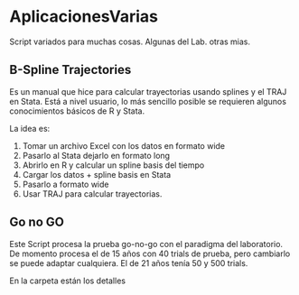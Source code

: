 # AplicacionesVarias
Script variados para muchas cosas. Algunas del Lab. otras mias. 

## B-Spline Trajectories
Es un manual que hice para calcular trayectorias usando splines y el TRAJ en Stata. Está a nivel usuario, lo más sencillo posible se requieren algunos conocimientos básicos de R y Stata.

La idea es:
1. Tomar un archivo Excel con los datos en formato wide
2. Pasarlo al Stata dejarlo en formato long
3. Abrirlo en R y calcular un spline basis del tiempo
4. Cargar los datos + spline basis en Stata
5. Pasarlo a formato wide
6. Usar TRAJ para calcular trayectorias.



## Go no GO

Este Script procesa la prueba go-no-go con el paradigma del laboratorio. De momento procesa el de 15 años con 40 trials de prueba, pero cambiarlo se puede adaptar cualquiera. El de 21 años tenía 50 y 500 trials.

En la carpeta están los detalles

